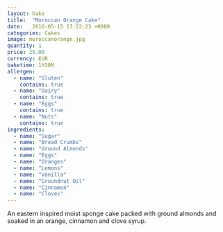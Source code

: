 ```yaml
---
layout: bake
title:  "Moroccan Orange Cake"
date:   2016-05-15 17:22:23 +0000
categories: Cakes
image: moroccanorange.jpg
quantity: 1
price: 25.00
currency: EUR
baketime: 1H30M
allergen:
  - name: "Gluten"
    contains: true
  - name: "Dairy"
    contains: true
  - name: "Eggs"
    contains: true
  - name: "Nuts"
    contains: true
ingredients:
  - name: "Sugar"
  - name: "Bread Crumbs"
  - name: "Ground Almonds"
  - name: "Eggs"
  - name: "Oranges"
  - name: "Lemons"
  - name: "Vanilla"
  - name: "Groundnut Oil"
  - name: "Cinnamon"
  - name: "Cloves"
---
```

An eastern inspired moist sponge cake packed with ground almonds and soaked in an orange, cinnamon and clove syrup.
